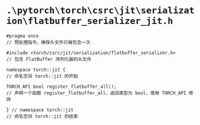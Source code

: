 # `.\pytorch\torch\csrc\jit\serialization\flatbuffer_serializer_jit.h`

```
#pragma once
// 预处理指令，确保头文件只被包含一次

#include <torch/csrc/jit/serialization/flatbuffer_serializer.h>
// 包含 FlatBuffer 序列化器的头文件

namespace torch::jit {
// 命名空间 torch::jit 的开始

TORCH_API bool register_flatbuffer_all();
// 声明一个函数 register_flatbuffer_all，返回类型为 bool，使用 TORCH_API 修饰

} // namespace torch::jit
// 命名空间 torch::jit 的结束
```